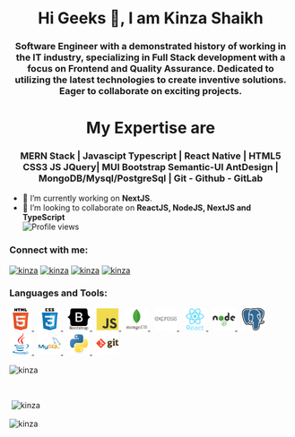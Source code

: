 <h1 align="center">Hi Geeks 👋, I am Kinza Shaikh</h1>

<h3 align="center"> Software Engineer with a demonstrated history of working in the IT industry, specializing in Full Stack development with a focus on Frontend and Quality Assurance. Dedicated to utilizing the latest technologies to create inventive solutions. Eager to collaborate on exciting projects. </h3>


<h1 align="center"> My Expertise are </h1>
<h3 align="center">MERN Stack | Javascipt Typescript | React Native | HTML5 CSS3 JS JQuery| MUI Bootstrap Semantic-UI AntDesign | MongoDB/Mysql/PostgreSql | Git - Github - GitLab
</h3>

- 🔭 I’m currently working on  **NextJS**. 
- 👯 I’m looking to collaborate on **ReactJS, NodeJS, NextJS and TypeScript**  
![Profile views](https://gpvc.arturio.dev/kinzaShaikh)  

<h3 align="left">Connect with me:</h3>
<p align="left">
  <a href="https://www.linkedin.com/in/kinza-shaikh-0802a3217/" target="blank"><img align="center"
      src="https://raw.githubusercontent.com/rahuldkjain/github-profile-readme-generator/master/src/images/icons/Social/linked-in-alt.svg"
      alt="kinza" height="30" width="40" /></a>
  <a href="https://kinzashaikh38@gmail.com" target="blank"><img align="center"
      src="https://img.icons8.com/color/48/000000/gmail-new.png"
      alt="kinza" height="30" width="40" /></a>
 <a href="https://twitter.com/kinzaShaikh_" target="blank"><img align="center"
      src="https://raw.githubusercontent.com/rahuldkjain/github-profile-readme-generator/master/src/images/icons/Social/twitter.svg"
      alt="kinza" height="30" width="40" /></a>
    <a href="https://gitlab.com/kinzashaikh" target="blank"><img align="center"
      src="https://img.icons8.com/color/48/000000/gitlab.png"
      alt="kinza" height="30" width="40" /></a>
</p>

<h3 align="left">Languages and Tools:</h3>
<p align="left"> 
  <a href="https://www.w3.org/html/" target="_blank" rel="noreferrer"> <img
      src="https://raw.githubusercontent.com/devicons/devicon/master/icons/html5/html5-original-wordmark.svg"
      alt="html5" width="40" height="40" /> </a> 
&nbsp;
   <a href="https://www.w3schools.com/css/" target="_blank"
    rel="noreferrer"> <img
      src="https://raw.githubusercontent.com/devicons/devicon/master/icons/css3/css3-original-wordmark.svg" alt="css3"
      width="40" height="40" /> </a> 
&nbsp;
  <a href="https://getbootstrap.com" target="_blank" rel="noreferrer">
    <img src="https://raw.githubusercontent.com/devicons/devicon/master/icons/bootstrap/bootstrap-plain-wordmark.svg"
      alt="bootstrap" width="40" height="40" /> </a> 
&nbsp;
  <a href="https://developer.mozilla.org/en-US/docs/Web/JavaScript" target="_blank"
    rel="noreferrer"> <img
      src="https://raw.githubusercontent.com/devicons/devicon/master/icons/javascript/javascript-original.svg"
      alt="javascript" width="40" height="40" /> </a> 
&nbsp;
  <a href="https://www.mongodb.com/" target="_blank"> <img src="https://raw.githubusercontent.com/devicons/devicon/master/icons/mongodb/mongodb-original-wordmark.svg" alt="mongodb" width="40" height="40"/> </a>
&nbsp;
  <a href="https://expressjs.com" target="_blank"> <img src="https://raw.githubusercontent.com/devicons/devicon/master/icons/express/express-original-wordmark.svg" alt="express" width="40" background="red" height="40"/> </a>
&nbsp;
  <a href="https://reactjs.org/" target="_blank" rel="noreferrer"> <img
      src="https://raw.githubusercontent.com/devicons/devicon/master/icons/react/react-original-wordmark.svg"
      alt="react" width="40" height="40" /> </a> 
&nbsp;
  <a href="https://nodejs.org" target="_blank" rel="noreferrer"> <img
      src="https://raw.githubusercontent.com/devicons/devicon/master/icons/nodejs/nodejs-original-wordmark.svg"
      alt="nodejs" width="40" height="40" /> </a> 
&nbsp;
    <img src="https://raw.githubusercontent.com/github/explore/80688e429a7d4ef2fca1e82350fe8e3517d3494d/topics/postgresql/postgresql.png"
      alt="postgresql" width="40" height="40" /> 
&nbsp;
  <a href="https://www.java.com" target="_blank" rel="noreferrer"> <img
      src="https://raw.githubusercontent.com/devicons/devicon/master/icons/java/java-original.svg" alt="java" width="40"
      height="40" /> </a>
&nbsp;
  <a href="https://www.mysql.com/" target="_blank" rel="noreferrer"> <img
      src="https://raw.githubusercontent.com/devicons/devicon/master/icons/mysql/mysql-original-wordmark.svg"
      alt="mysql" width="40" height="40" /> </a> 
</a>
&nbsp;
   <a href="https://www.python.org" target="_blank" rel="noreferrer"> <img
      src="https://raw.githubusercontent.com/devicons/devicon/master/icons/python/python-original.svg" alt="python"
      width="40" height="40" /> </a> 
&nbsp;
<img src="https://raw.githubusercontent.com/github/explore/80688e429a7d4ef2fca1e82350fe8e3517d3494d/topics/git/git.png"
      alt="git" width="40" height="40" />
   </p>
   <p><img align="center"
    src="https://github-readme-stats.vercel.app/api/top-langs?username=kinzaShaikh&show_icons=true&locale=en&bg_color=0d1117&text_color=ffffff&layout=compact"
    alt="kinza" 
    bg_color=#808080/></p>
    <br>

<p>&nbsp;<img align="center" src="https://github-readme-stats.vercel.app/api?username=kinzaShaikh&show_icons=true&locale=en&bg_color=0d1117&text_color=ffffff&repo=convoychat"
    alt="kinza" /></p>

<p><img align="center" src="https://github-readme-streak-stats.herokuapp.com/?user=kinzaShaikh&theme=dark&background=0d1117&date_format=M%20j%5B%2C%20Y%5D" alt="kinza" /></p>
